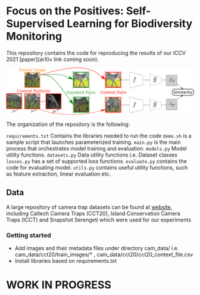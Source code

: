 # Focus on the Positives: Self-Supervised Learning for Biodiversity Monitoring
This repository contains the code for reproducing the results of our ICCV 2021 [paper](arXiv link coming soon).

![Overview of Context approach](figs/siamese_net.png)


The organization of the repository is the following:

`requirements.txt` Contains the libraries needed to run the code
`demo.sh` is a sample script that launches parameterized training.
`main.py` is the main process that orchestrates model training and evaluation.
`models.py` Model utility functions.
`datasets.py` Data utility functions i.e. Dataset classes
`losses.py` has a set of supported loss functions.
`evaluate.py` contains the code for evaluating model.
`utils.py` contains useful utility functions, such as feature extraction, linear evaluation etc.


## Data
A large repository of camera trap datasets can be found at [website](http://lila.science/), including Caltech Camera Traps (CCT20), Island Conservation Camera Traps (ICCT) and Snapshot Serengeti which were used for our experiments  


### Getting started
*  Add images and their metadata files under directory cam_data/ i.e. cam_data/cct20/train_images/* , cam_data/cct20/cct20_context_file.csv
* Install libraries based on requirements.txt


# WORK IN PROGRESS
